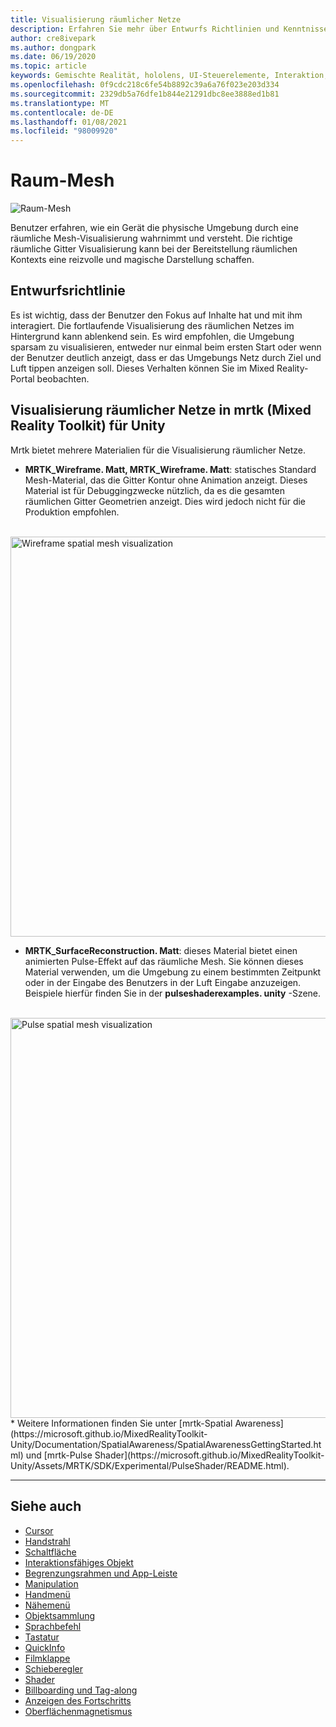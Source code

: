 ```yaml
---
title: Visualisierung räumlicher Netze
description: Erfahren Sie mehr über Entwurfs Richtlinien und Kenntnisse der physischen Umgebung mit räumlicher Gitter Visualisierung in mrtk.
author: cre8ivepark
ms.author: dongpark
ms.date: 06/19/2020
ms.topic: article
keywords: Gemischte Realität, hololens, UI-Steuerelemente, Interaktion, UI, UX, UX-Entwurf, räumliche Benutzeroberfläche, räumliche Interaktion, 3D-Benutzeroberfläche, 3D-UX, Mixed Reality-Headset, Windows Mixed Reality-Headset, Virtual Reality-Headset, hololens, mrtk, Mixed Reality Toolkit
ms.openlocfilehash: 0f9cdc218c6fe54b8892c39a6a76f023e203d334
ms.sourcegitcommit: 2329db5a76dfe1b844e21291dbc8ee3888ed1b81
ms.translationtype: MT
ms.contentlocale: de-DE
ms.lasthandoff: 01/08/2021
ms.locfileid: "98009920"
---
```

# <a name="spatial-mesh"></a>Raum-Mesh

![Raum-Mesh](images/MRTK_PulseShader_SpatialMesh.gif)

Benutzer erfahren, wie ein Gerät die physische Umgebung durch eine räumliche Mesh-Visualisierung wahrnimmt und versteht. Die richtige räumliche Gitter Visualisierung kann bei der Bereitstellung räumlichen Kontexts eine reizvolle und magische Darstellung schaffen.  

## <a name="design-guideline"></a>Entwurfsrichtlinie

Es ist wichtig, dass der Benutzer den Fokus auf Inhalte hat und mit ihm interagiert. Die fortlaufende Visualisierung des räumlichen Netzes im Hintergrund kann ablenkend sein. Es wird empfohlen, die Umgebung sparsam zu visualisieren, entweder nur einmal beim ersten Start oder wenn der Benutzer deutlich anzeigt, dass er das Umgebungs Netz durch Ziel und Luft tippen anzeigen soll. Dieses Verhalten können Sie im Mixed Reality-Portal beobachten.
<br>

## <a name="spatial-mesh-visualization-in-mrtk-mixed-reality-toolkit-for-unity"></a>Visualisierung räumlicher Netze in mrtk (Mixed Reality Toolkit) für Unity

Mrtk bietet mehrere Materialien für die Visualisierung räumlicher Netze.

- **MRTK_Wireframe. Matt, MRTK_Wireframe. Matt**: statisches Standard Mesh-Material, das die Gitter Kontur ohne Animation anzeigt. Dieses Material ist für Debuggingzwecke nützlich, da es die gesamten räumlichen Gitter Geometrien anzeigt. Dies wird jedoch nicht für die Produktion empfohlen.
<br>
<img src="images/SurfaceReconstruction.jpg" alt="Wireframe spatial mesh visualization" width="640px">

- **MRTK_SurfaceReconstruction. Matt**: dieses Material bietet einen animierten Pulse-Effekt auf das räumliche Mesh. Sie können dieses Material verwenden, um die Umgebung zu einem bestimmten Zeitpunkt oder in der Eingabe des Benutzers in der Luft Eingabe anzuzeigen. Beispiele hierfür finden Sie in der **pulseshaderexamples. unity** -Szene.
<br>
<img src="images/MRTK_SRMesh_Pulse.jpg" alt="Pulse spatial mesh visualization" width="640px">
* Weitere Informationen finden Sie unter [mrtk-Spatial Awareness](https://microsoft.github.io/MixedRealityToolkit-Unity/Documentation/SpatialAwareness/SpatialAwarenessGettingStarted.html) und [mrtk-Pulse Shader](https://microsoft.github.io/MixedRealityToolkit-Unity/Assets/MRTK/SDK/Experimental/PulseShader/README.html).

<br>

---

## <a name="see-also"></a>Siehe auch

* [Cursor](cursors.md)
* [Handstrahl](point-and-commit.md)
* [Schaltfläche](button.md)
* [Interaktionsfähiges Objekt](interactable-object.md)
* [Begrenzungsrahmen und App-Leiste](app-bar-and-bounding-box.md)
* [Manipulation](direct-manipulation.md)
* [Handmenü](hand-menu.md)
* [Nähemenü](near-menu.md)
* [Objektsammlung](object-collection.md)
* [Sprachbefehl](voice-input.md)
* [Tastatur](keyboard.md)
* [QuickInfo](tooltip.md)
* [Filmklappe](slate.md)
* [Schieberegler](slider.md)
* [Shader](shader.md)
* [Billboarding und Tag-along](billboarding-and-tag-along.md)
* [Anzeigen des Fortschritts](progress.md)
* [Oberflächenmagnetismus](surface-magnetism.md)
